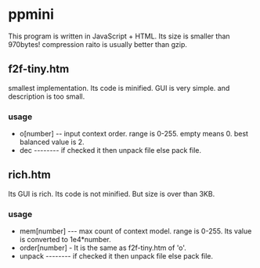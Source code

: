 # ppmini
This program is written in JavaScript + HTML. Its size is smaller than 970bytes! compression raito is usually better than gzip.
## f2f-tiny.htm
smallest implementation. Its code is minified. GUI is very simple. and description is too small.
### usage
* o[number] -- input context order. range is 0-255. empty means 0. best balanced value is 2.
* dec -------- if checked it then unpack file else pack file.

## rich.htm
Its GUI is rich. Its code is not minified. But size is over than 3KB.
### usage
* mem[number] --- max count of context model. range is 0-255. Its value is converted to 1e4*number.
* order[number] - It is the same as f2f-tiny.htm of 'o'.
* unpack -------- if checked it then unpack file else pack file.
